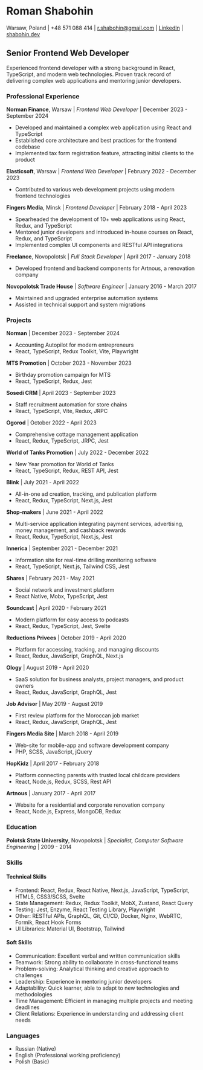 # Roman Shabohin

Warsaw, Poland | +48 571 088 414 | [r.shabohin@gmail.com](mailto:r.shabohin@gmail.com?subject=CV) | [LinkedIn](https://www.linkedin.com/in/roman-shabohin/) | [shabohin.dev](https://shabohin.dev)

## Senior Frontend Web Developer

Experienced frontend developer with a strong background in React, TypeScript, and modern web technologies. Proven track record of delivering complex web applications and mentoring junior developers.

### Professional Experience

**Norman Finance**, Warsaw | _Frontend Web Developer_ | December 2023 - September 2024

- Developed and maintained a complex web application using React and TypeScript
- Established core architecture and best practices for the frontend codebase
- Implemented tax form registration feature, attracting initial clients to the product

**Elasticsoft**, Warsaw | _Frontend Web Developer_ | February 2022 - December 2023

- Contributed to various web development projects using modern frontend technologies

**Fingers Media**, Minsk | _Frontend Developer_ | February 2018 - April 2023

- Spearheaded the development of 10+ web applications using React, Redux, and TypeScript
- Mentored junior developers and introduced in-house courses on React, Redux, and TypeScript
- Implemented complex UI components and RESTful API integrations

**Freelance**, Novopolotsk | _Full Stack Developer_ | April 2017 - January 2018

- Developed frontend and backend components for Artnous, a renovation company

**Novopolotsk Trade House** | _Software Engineer_ | January 2016 - March 2017

- Maintained and upgraded enterprise automation systems
- Assisted in technical support and system migrations

### Projects

**Norman** | December 2023 - September 2024

- Accounting Autopilot for modern entrepreneurs
- React, TypeScript, Redux Toolkit, Vite, Playwright

**MTS Promotion** | October 2023 - November 2023

- Birthday promotion campaign for MTS
- React, TypeScript, Redux, Jest

**Sosedi CRM** | April 2023 - September 2023

- Staff recruitment automation for store chains
- React, TypeScript, Vite, Redux, JRPC

**Ogorod** | October 2022 - April 2023

- Comprehensive cottage management application
- React, Redux, TypeScript, JRPC, Jest

**World of Tanks Promotion** | July 2022 - December 2022

- New Year promotion for World of Tanks
- React, TypeScript, Redux, REST API, Jest

**Blink** | July 2021 - April 2022

- All-in-one ad creation, tracking, and publication platform
- React, Redux, TypeScript, Next.js, Jest

**Shop-makers** | June 2021 - April 2022

- Multi-service application integrating payment services, advertising, money management, and cashback rewards
- React, Redux, TypeScript, Next.js, Jest

**Innerica** | September 2021 - December 2021

- Information site for real-time drilling monitoring software
- React, TypeScript, Next.js, Tailwind CSS, Jest

**Shares** | February 2021 - May 2021

- Social network and investment platform
- React Native, Mobx, TypeScript, Jest

**Soundcast** | April 2020 - February 2021

- Modern platform for easy access to podcasts
- React, Redux, TypeScript, Jest, Svelte

**Reductions Privees** | October 2019 - April 2020

- Platform for accessing, tracking, and managing discounts
- React, Redux, JavaScript, GraphQL, Next.js

**Ology** | August 2019 - April 2020

- SaaS solution for business analysts, project managers, and product owners
- React, Redux, JavaScript, GraphQL, Jest

**Job Advisor** | May 2019 - August 2019

- First review platform for the Moroccan job market
- React, Redux, JavaScript, GraphQL, Jest

**Fingers Media Site** | March 2018 - April 2019

- Web-site for mobile-app and software development company
- PHP, SCSS, JavaScript, jQuery

**HopKidz** | April 2017 - February 2018

- Platform connecting parents with trusted local childcare providers
- React, Node.js, Redux, SCSS, Rest API

**Artnous** | January 2017 - April 2017

- Website for a residential and corporate renovation company
- React, Node.js, Express, MongoDB, Redux

### Education

**Polotsk State University**, Novopolotsk | _Specialist, Computer Software Engineering_ | 2009 - 2014

### Skills

#### Technical Skills

- Frontend: React, Redux, React Native, Next.js, JavaScript, TypeScript, HTML5, CSS3/SCSS, Svelte
- State Management: Redux, Redux Toolkit, MobX, Zustand, React Query
- Testing: Jest, Enzyme, React Testing Library, Playwright
- Other: RESTful APIs, GraphQL, Git, CI/CD, Docker, Nginx, WebRTC, Formik, React Hook Forms
- UI Libraries: Material UI, Bootstrap, Tailwind

#### Soft Skills

- Communication: Excellent verbal and written communication skills
- Teamwork: Strong ability to collaborate in cross-functional teams
- Problem-solving: Analytical thinking and creative approach to challenges
- Leadership: Experience in mentoring junior developers
- Adaptability: Quick learner, able to adapt to new technologies and methodologies
- Time Management: Efficient in managing multiple projects and meeting deadlines
- Client Relations: Experience in understanding and addressing client needs

### Languages

- Russian (Native)
- English (Professional working proficiency)
- Polish (Basic)
